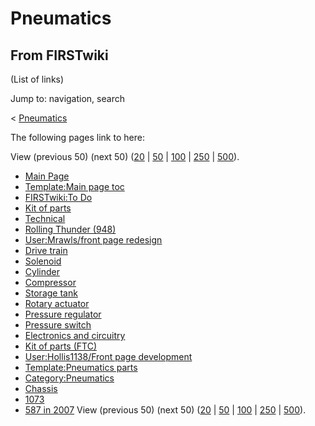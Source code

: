 # Pneumatics

## From FIRSTwiki

(List of links)

Jump to: navigation, search

< [Pneumatics](/index.php?title=Pneumatics&redirect=no "Pneumatics")

The following pages link to here:

View (previous 50) (next 50) ([20](/index.php?title=Special:Whatlinkshere/Pneumatics&limit=20&from=0 "Special:Whatlinkshere/Pneumatics") | [50](/index.php?title=Special:Whatlinkshere/Pneumatics&limit=50&from=0 "Special:Whatlinkshere/Pneumatics") | [100](/index.php?title=Special:Whatlinkshere/Pneumatics&limit=100&from=0 "Special:Whatlinkshere/Pneumatics") | [250](/index.php?title=Special:Whatlinkshere/Pneumatics&limit=250&from=0 "Special:Whatlinkshere/Pneumatics") | [500](/index.php?title=Special:Whatlinkshere/Pneumatics&limit=500&from=0 "Special:Whatlinkshere/Pneumatics")).

- [Main Page](Main_Page "Main Page")
- [Template:Main page toc](Template:Main_page_toc "Template:Main page toc")
- [FIRSTwiki:To Do](FIRSTwiki:To_Do "FIRSTwiki:To Do")
- [Kit of parts](Kit_of_parts "Kit of parts")
- [Technical](Technical "Technical")
- [Rolling Thunder (948)](Rolling_Thunder_%28948%29 "Rolling Thunder \(948\)")
- [User:Mrawls/front page redesign](User:Mrawls/front_page_redesign "User:Mrawls/front page redesign")
- [Drive train](Drive_train "Drive train")
- [Solenoid](Solenoid "Solenoid")
- [Cylinder](Cylinder "Cylinder")
- [Compressor](Compressor "Compressor")
- [Storage tank](Storage_tank "Storage tank")
- [Rotary actuator](Rotary_actuator "Rotary actuator")
- [Pressure regulator](Pressure_regulator "Pressure regulator")
- [Pressure switch](Pressure_switch "Pressure switch")
- [Electronics and circuitry](Electronics_and_circuitry "Electronics and circuitry")
- [Kit of parts (FTC)](Kit_of_parts_%28FTC%29 "Kit of parts \(FTC\)")
- [User:Hollis1138/Front page development](User:Hollis1138/Front_page_development "User:Hollis1138/Front page development")
- [Template:Pneumatics parts](Template:Pneumatics_parts "Template:Pneumatics parts")
- [Category:Pneumatics](Category:Pneumatics "Category:Pneumatics")
- [Chassis](Chassis "Chassis")
- [1073](1073 "1073")
- [587 in 2007](587_in_2007 "587 in 2007") View (previous 50) (next 50) ([20](/index.php?title=Special:Whatlinkshere/Pneumatics&limit=20&from=0 "Special:Whatlinkshere/Pneumatics") | [50](/index.php?title=Special:Whatlinkshere/Pneumatics&limit=50&from=0 "Special:Whatlinkshere/Pneumatics") | [100](/index.php?title=Special:Whatlinkshere/Pneumatics&limit=100&from=0 "Special:Whatlinkshere/Pneumatics") | [250](/index.php?title=Special:Whatlinkshere/Pneumatics&limit=250&from=0 "Special:Whatlinkshere/Pneumatics") | [500](/index.php?title=Special:Whatlinkshere/Pneumatics&limit=500&from=0 "Special:Whatlinkshere/Pneumatics")).

